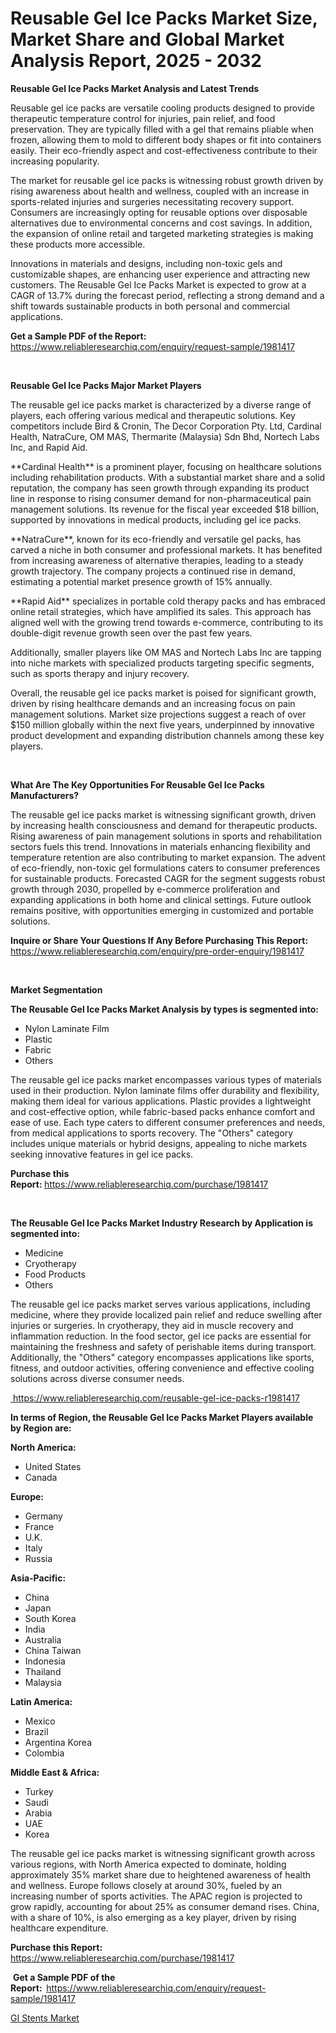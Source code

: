 <p><h1>Reusable Gel Ice Packs Market Size, Market Share and Global Market Analysis Report, 2025 - 2032</h1></p><p><strong>Reusable Gel Ice Packs Market Analysis and Latest Trends</strong></p>
<p><p>Reusable gel ice packs are versatile cooling products designed to provide therapeutic temperature control for injuries, pain relief, and food preservation. They are typically filled with a gel that remains pliable when frozen, allowing them to mold to different body shapes or fit into containers easily. Their eco-friendly aspect and cost-effectiveness contribute to their increasing popularity.</p><p>The market for reusable gel ice packs is witnessing robust growth driven by rising awareness about health and wellness, coupled with an increase in sports-related injuries and surgeries necessitating recovery support. Consumers are increasingly opting for reusable options over disposable alternatives due to environmental concerns and cost savings. In addition, the expansion of online retail and targeted marketing strategies is making these products more accessible.</p><p>Innovations in materials and designs, including non-toxic gels and customizable shapes, are enhancing user experience and attracting new customers. The Reusable Gel Ice Packs Market is expected to grow at a CAGR of 13.7% during the forecast period, reflecting a strong demand and a shift towards sustainable products in both personal and commercial applications.</p></p>
<p><strong>Get a Sample PDF of the Report:&nbsp;</strong> <a href="https://www.reliableresearchiq.com/enquiry/request-sample/1981417?utm_campaign=2927&utm_medium=2&utm_source=Github&utm_content=ia&utm_term=04032025&utm_id=reusable-gel-ice-packs">https://www.reliableresearchiq.com/enquiry/request-sample/1981417</a></p>
<p>&nbsp;</p>
<p><strong>Reusable Gel Ice Packs Major Market Players</strong></p>
<p><p>The reusable gel ice packs market is characterized by a diverse range of players, each offering various medical and therapeutic solutions. Key competitors include Bird & Cronin, The Decor Corporation Pty. Ltd, Cardinal Health, NatraCure, OM MAS, Thermarite (Malaysia) Sdn Bhd, Nortech Labs Inc, and Rapid Aid.</p><p>**Cardinal Health** is a prominent player, focusing on healthcare solutions including rehabilitation products. With a substantial market share and a solid reputation, the company has seen growth through expanding its product line in response to rising consumer demand for non-pharmaceutical pain management solutions. Its revenue for the fiscal year exceeded $18 billion, supported by innovations in medical products, including gel ice packs.</p><p>**NatraCure**, known for its eco-friendly and versatile gel packs, has carved a niche in both consumer and professional markets. It has benefited from increasing awareness of alternative therapies, leading to a steady growth trajectory. The company projects a continued rise in demand, estimating a potential market presence growth of 15% annually.</p><p>**Rapid Aid** specializes in portable cold therapy packs and has embraced online retail strategies, which have amplified its sales. This approach has aligned well with the growing trend towards e-commerce, contributing to its double-digit revenue growth seen over the past few years.</p><p>Additionally, smaller players like OM MAS and Nortech Labs Inc are tapping into niche markets with specialized products targeting specific segments, such as sports therapy and injury recovery.</p><p>Overall, the reusable gel ice packs market is poised for significant growth, driven by rising healthcare demands and an increasing focus on pain management solutions. Market size projections suggest a reach of over $150 million globally within the next five years, underpinned by innovative product development and expanding distribution channels among these key players.</p></p>
<p>&nbsp;</p>
<p><strong>What Are The Key Opportunities For Reusable Gel Ice Packs Manufacturers?</strong></p>
<p><p>The reusable gel ice packs market is witnessing significant growth, driven by increasing health consciousness and demand for therapeutic products. Rising awareness of pain management solutions in sports and rehabilitation sectors fuels this trend. Innovations in materials enhancing flexibility and temperature retention are also contributing to market expansion. The advent of eco-friendly, non-toxic gel formulations caters to consumer preferences for sustainable products. Forecasted CAGR for the segment suggests robust growth through 2030, propelled by e-commerce proliferation and expanding applications in both home and clinical settings. Future outlook remains positive, with opportunities emerging in customized and portable solutions.</p></p>
<p><strong>Inquire or Share Your Questions If Any Before Purchasing This Report:</strong> <a href="https://www.reliableresearchiq.com/enquiry/pre-order-enquiry/1981417?utm_campaign=2927&utm_medium=2&utm_source=Github&utm_content=ia&utm_term=04032025&utm_id=reusable-gel-ice-packs">https://www.reliableresearchiq.com/enquiry/pre-order-enquiry/1981417</a></p>
<p>&nbsp;</p>
<p><strong>Market Segmentation</strong></p>
<p><strong>The Reusable Gel Ice Packs Market Analysis by types is segmented into:</strong></p>
<p><ul><li>Nylon Laminate Film</li><li>Plastic</li><li>Fabric</li><li>Others</li></ul></p>
<p><p>The reusable gel ice packs market encompasses various types of materials used in their production. Nylon laminate films offer durability and flexibility, making them ideal for various applications. Plastic provides a lightweight and cost-effective option, while fabric-based packs enhance comfort and ease of use. Each type caters to different consumer preferences and needs, from medical applications to sports recovery. The "Others" category includes unique materials or hybrid designs, appealing to niche markets seeking innovative features in gel ice packs.</p></p>
<p><strong>Purchase this Report:&nbsp;</strong><a href="https://www.reliableresearchiq.com/purchase/1981417?utm_campaign=2927&utm_medium=2&utm_source=Github&utm_content=ia&utm_term=04032025&utm_id=reusable-gel-ice-packs">https://www.reliableresearchiq.com/purchase/1981417</a></p>
<p>&nbsp;</p>
<p><strong>The Reusable Gel Ice Packs Market Industry Research by Application is segmented into:</strong></p>
<p><ul><li>Medicine</li><li>Cryotherapy</li><li>Food Products</li><li>Others</li></ul></p>
<p><p>The reusable gel ice packs market serves various applications, including medicine, where they provide localized pain relief and reduce swelling after injuries or surgeries. In cryotherapy, they aid in muscle recovery and inflammation reduction. In the food sector, gel ice packs are essential for maintaining the freshness and safety of perishable items during transport. Additionally, the "Others" category encompasses applications like sports, fitness, and outdoor activities, offering convenience and effective cooling solutions across diverse consumer needs.</p></p>
<p><a href="https://www.reliableresearchiq.com/reusable-gel-ice-packs-r1981417?utm_campaign=2927&utm_medium=2&utm_source=Github&utm_content=ia&utm_term=04032025&utm_id=reusable-gel-ice-packs">&nbsp;https://www.reliableresearchiq.com/reusable-gel-ice-packs-r1981417</a></p>
<p><strong>In terms of Region, the Reusable Gel Ice Packs Market Players available by Region are:</strong></p>
<p>
    <p> <strong> North America: </strong>
        <ul>
            <li>United States</li>
            <li>Canada</li>
        </ul>
        </p> 
    <p> <strong> Europe: </strong>
        <ul>
            <li>Germany</li>
            <li>France</li>
            <li>U.K.</li>
            <li>Italy</li>
            <li>Russia</li>
        </ul>
        </p> 
    <p> <strong> Asia-Pacific: </strong>
        <ul>
            <li>China</li>
            <li>Japan</li>
            <li>South Korea</li>
            <li>India</li>
            <li>Australia</li>
            <li>China Taiwan</li>
            <li>Indonesia</li>
            <li>Thailand</li>
            <li>Malaysia</li>
        </ul>
        </p> 
    <p> <strong> Latin America: </strong>
        <ul>
            <li>Mexico</li>
            <li>Brazil</li>
            <li>Argentina Korea</li>
            <li>Colombia</li>
        </ul>
        </p> 
    <p> <strong> Middle East & Africa: </strong>
        <ul>
            <li>Turkey</li>
            <li>Saudi</li>
            <li>Arabia</li>
            <li>UAE</li>
            <li>Korea</li>
        </ul>
    </p>
    </p>
<p><p>The reusable gel ice packs market is witnessing significant growth across various regions, with North America expected to dominate, holding approximately 35% market share due to heightened awareness of health and wellness. Europe follows closely at around 30%, fueled by an increasing number of sports activities. The APAC region is projected to grow rapidly, accounting for about 25% as consumer demand rises. China, with a share of 10%, is also emerging as a key player, driven by rising healthcare expenditure.</p></p>
<p><strong>Purchase this Report: </strong><a href="https://www.reliableresearchiq.com/purchase/1981417?utm_campaign=2927&utm_medium=2&utm_source=Github&utm_content=ia&utm_term=04032025&utm_id=reusable-gel-ice-packs">https://www.reliableresearchiq.com/purchase/1981417</a></p>
<p>&nbsp;<strong>Get a Sample PDF of the Report:&nbsp;&nbsp;</strong><a href="https://www.reliableresearchiq.com/enquiry/request-sample/1981417?utm_campaign=2927&utm_medium=2&utm_source=Github&utm_content=ia&utm_term=04032025&utm_id=reusable-gel-ice-packs">https://www.reliableresearchiq.com/enquiry/request-sample/1981417</a></p>
<p><strong></strong></p>
<p><p><a href="https://github.com/ccreola81/Market-Research-Report-List-1/blob/main/gi-stents-market.md?utm_campaign=2927&utm_medium=2&utm_source=Github&utm_content=ia&utm_term=04032025&utm_id=reusable-gel-ice-packs">GI Stents Market</a></p></p>